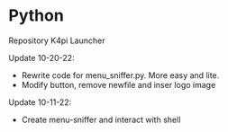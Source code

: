 # Python
Repository K4pi Launcher

Update 10-20-22:
- Rewrite code for menu_sniffer.py. More easy and lite.
- Modify button, remove newfile and inser logo image

Update 10-11-22:
- Create menu-sniffer and interact with shell
